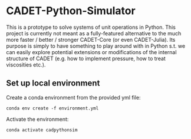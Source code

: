 # CADET-Python-Simulator

This is a prototype to solve systems of unit operations in Python.
This project is currently not meant as a fully-featured alternative to the much more faster / better / stronger CADET-Core (or even CADET-Julia).
Its purpose is simply to have something to play around with in Python s.t. we can easily explore potential extensions or modifications of the internal structure of CADET (e.g. how to implement pressure, how to treat viscosities etc.).

## Set up local environment

Create a conda environment from the provided yml file:

```
conda env create -f environment.yml
```

Activate the environment:

```
conda activate cadpythonsim
```
